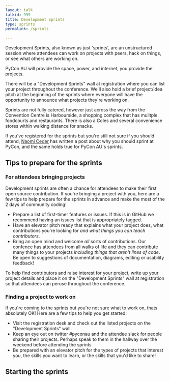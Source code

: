 ```yaml
---
layout: talk
talkid: 999
title: Development Sprints
type: sprints
permalink: /sprints

---
```


Development Sprints, also known as just 'sprints', are an unstructured session where attendees can work on projects with peers, hack on things, or see what others are working on.

PyCon AU will provide the space, power, and internet, you provide the projects.

There will be a "Development Sprints" wall at registration where you can list your project throughout the conference. We'll also hold a brief project/idea pitch at the beginning of the sprints where everyone will have the opportunity to announce what projects they're working on.

Sprints are not fully catered, however just across the way from the Convention Centre is Harbourside, a shopping complex that has mulitple foodcourts and restaurants. There is also a Coles and several convenience stores within walking distance for snacks.

If you've registered for the sprints but you're still not sure if you should attend, [Naomi Ceder](https://pycon.blogspot.com/2016/03/why-not-join-sprints-this-year-at-pycon.html) has written a post about why you should sprint at PyCon, and the same holds true for PyCon AU's sprints.

## Tips to prepare for the sprints

### For attendees bringing projects

Development sprints are often a chance for attendees to make their first open source contribution. If you're bringing a project with you, here are a few tips to help prepare for the sprints in advance and make the most of the 2 days of community coding!

* Prepare a list of first-timer features or issues. If this is in GitHub we recommend having an issues list that is appropriately tagged.
* Have an elevator pitch ready that explains what your project does, what contributions you're looking for _and what things you can teach contributors_.
* Bring an open mind and welcome _all_ sorts of contributions. Our confence has attendees from all walks of life and they can contribute many things to your projects _including things that aren't lines of code_. Be open to suggestions of documentation, diagrams, editing or usability feedback!

To help find contributors and raise interest for your project, write up your project details and place it on the "Development Sprints" wall at registration so that attendees can peruse throughout the conference.

### Finding a project to work on

If you're coming to the sprints but you're not sure what to work on, thats absolutely OK! Here are a few tips to help you get started:

* Visit the registration desk and check out the listed projects on the "Development Sprints" wall.
* Keep an eye out on twitter #pyconau and the attendee slack for people sharing their projects. Perhaps speak to them in the hallway over the weekend before attending the sprints
* Be prepared with an elevator pitch for the types of projects that interest you, the skills you want to learn, or the skills that you'd like to share!

## Starting the sprints

